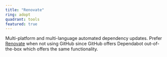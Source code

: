 ```yaml
---
title: "Renovate"
ring: adopt
quadrant: tools
featured: true
---
```


Multi-platform and multi-language automated dependency updates. Prefer [Renovate](https://github.com/dependabot) when not using
GitHub since GitHub offers Dependabot out-of-the-box which offers the same functionality.